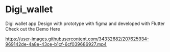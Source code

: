 # Digi_wallet
Digi wallet app Design with prototype with figma and developed with Flutter
Check out the Demo Here 

https://user-images.githubusercontent.com/34332682/207625934-969142de-4a8e-43ce-b1cf-6cf039686927.mp4

